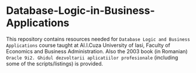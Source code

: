 # Database-Logic-in-Business-Applications
This repository contains resources needed for `Database Logic and Business Applications` course taught at Al.I.Cuza University of Iasi, Faculty of Economics and Business Administration. 
Also the 2003 book (in Romanian) `Oracle 9i2. Ghidul dezvoltarii aplicatiilor profesionale` (including some of the scripts/listings) is provided.
